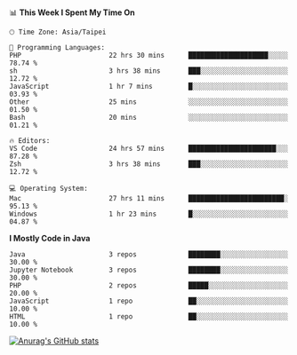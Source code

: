 <!--### Hi there 👋-->

<!--
**treevel/treevel** is a ✨ _special_ ✨ repository because its `README.md` (this file) appears on your GitHub profile.

Here are some ideas to get you started:

- 🔭 I’m currently working on ...
- 🌱 I’m currently learning ...
- 👯 I’m looking to collaborate on ...
- 🤔 I’m looking for help with ...
- 💬 Ask me about ...
- 📫 How to reach me: ...
- 😄 Pronouns: ...
- ⚡ Fun fact: ...
-->

<!--START_SECTION:waka-->
📊 **This Week I Spent My Time On** 

```text
🕑︎ Time Zone: Asia/Taipei

💬 Programming Languages: 
PHP                      22 hrs 30 mins      ████████████████████░░░░░   78.74 % 
sh                       3 hrs 38 mins       ███░░░░░░░░░░░░░░░░░░░░░░   12.72 % 
JavaScript               1 hr 7 mins         █░░░░░░░░░░░░░░░░░░░░░░░░   03.93 % 
Other                    25 mins             ░░░░░░░░░░░░░░░░░░░░░░░░░   01.50 % 
Bash                     20 mins             ░░░░░░░░░░░░░░░░░░░░░░░░░   01.21 % 

🔥 Editors: 
VS Code                  24 hrs 57 mins      ██████████████████████░░░   87.28 % 
Zsh                      3 hrs 38 mins       ███░░░░░░░░░░░░░░░░░░░░░░   12.72 % 

💻 Operating System: 
Mac                      27 hrs 11 mins      ████████████████████████░   95.13 % 
Windows                  1 hr 23 mins        █░░░░░░░░░░░░░░░░░░░░░░░░   04.87 % 
```

**I Mostly Code in Java** 

```text
Java                     3 repos             ████████░░░░░░░░░░░░░░░░░   30.00 % 
Jupyter Notebook         3 repos             ████████░░░░░░░░░░░░░░░░░   30.00 % 
PHP                      2 repos             █████░░░░░░░░░░░░░░░░░░░░   20.00 % 
JavaScript               1 repo              ██░░░░░░░░░░░░░░░░░░░░░░░   10.00 % 
HTML                     1 repo              ██░░░░░░░░░░░░░░░░░░░░░░░   10.00 % 
```




<!--END_SECTION:waka-->

<!-- GitHub Stats Card-->
[![Anurag's GitHub stats](https://github-readme-stats.vercel.app/api?username=treevel&show_icons=true&theme=monokai&count_private=true)](https://github.com/anuraghazra/github-readme-stats)
